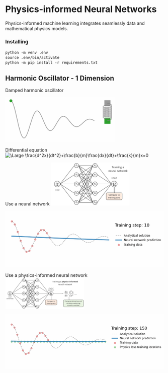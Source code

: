 # Physics-informed Neural Networks
Physics-informed machine learning integrates seamlessly data and mathematical physics models.

### Installing
```
python -m venv .env
source .env/bin/activate
python -m pip install -r requirements.txt
```

## Harmonic Oscillator - 1 Dimension

Damped harmonic oscillator

<img src="src/03.Harmonic-oscillator/figures/oscillator.gif" width="350">

Differential equation
![\Large \frac{d^2x}{dt^2}+\frac{b}{m}\frac{dx}{dt}+\frac{k}{m}x=0](https://latex.codecogs.com/svg.latex?\Large&space;\dpi{150}\bg{white}\frac{d^2x}{dt^2}+\frac{b}{m}\frac{dx}{dt}+\frac{k}{m}x=0) 

Use a neural network
<img src="src/03.Harmonic-oscillator/figures/NeuralNetword.png" width="250">

<img src="src/03.Harmonic-oscillator/figures/nn1D.gif" width="850">


Use a physics-informed neural network
<img src="src/03.Harmonic-oscillator/figures/Physics-informedNeuralNetword.png" width="250">

<img src="src/03.Harmonic-oscillator/figures/pinn1D.gif" width="850">
